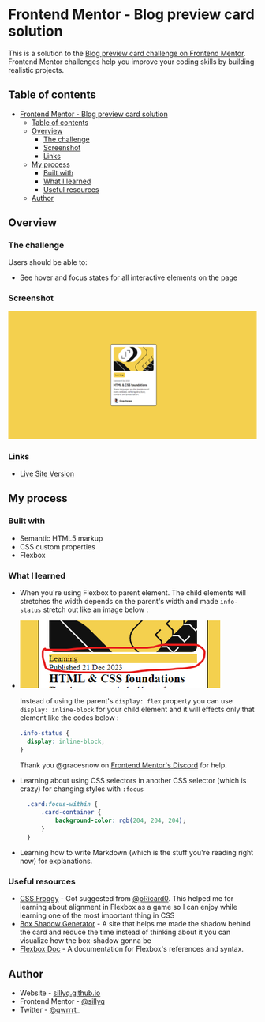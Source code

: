 # Frontend Mentor - Blog preview card solution

This is a solution to the [Blog preview card challenge on Frontend Mentor](https://www.frontendmentor.io/challenges/blog-preview-card-ckPaj01IcS). Frontend Mentor challenges help you improve your coding skills by building realistic projects. 

## Table of contents

- [Frontend Mentor - Blog preview card solution](#frontend-mentor---blog-preview-card-solution)
  - [Table of contents](#table-of-contents)
  - [Overview](#overview)
    - [The challenge](#the-challenge)
    - [Screenshot](#screenshot)
    - [Links](#links)
  - [My process](#my-process)
    - [Built with](#built-with)
    - [What I learned](#what-i-learned)
    - [Useful resources](#useful-resources)
  - [Author](#author)

## Overview

### The challenge

Users should be able to:

- See hover and focus states for all interactive elements on the page

### Screenshot

![](screenshots/screenshot1.png)

### Links

- [Live Site Version](https://sillyq.github.io/fed-blogcard)


## My process

### Built with

- Semantic HTML5 markup
- CSS custom properties
- Flexbox

### What I learned

- When you're using Flexbox to parent element. The child elements will stretches the width depends on the parent's width and made `info-status` stretch out like an image below :
- ![](screenshots/screenshot2.png)

  Instead of using the parent's `display: flex` property you can use `display: inline-block` for your child element and it will effects only that element like the codes below :

  ```css
  .info-status {
    display: inline-block;
  }
  ```
  Thank you @gracesnow on [Frontend Mentor's Discord](https://discord.gg/frontend-mentor) for help.
- Learning about using CSS selectors in another CSS selector (which is crazy) for changing styles with `:focus`
  ```css
    .card:focus-within {
        .card-container {
            background-color: rgb(204, 204, 204);
        }
    }
  ```
- Learning how to write Markdown (which is the stuff you're reading right now) for explanations.

### Useful resources

- [CSS Froggy](https://www.example.com) - Got suggested from [@pRicard0](https://www.frontendmentor.io/profile/pRicard0). This helped me for learning about alignment in Flexbox as a game so I can enjoy while learning one of the most important thing in CSS
- [Box Shadow Generator](https://cssgenerator.org/box-shadow-css-generator.html) - A site that helps me made the shadow behind the card and reduce the time instead of thinking about it you can visualize how the box-shadow gonna be
- [Flexbox Doc](https://developer.mozilla.org/en-US/docs/Web/CSS/CSS_flexible_box_layout/Aligning_items_in_a_flex_container) - A documentation for Flexbox's references and syntax.

## Author

- Website - [sillyq.github.io](https://sillyq.github.io)
- Frontend Mentor - [@sillyq](https://www.frontendmentor.io/profile/sillyq)
- Twitter - [@qwrrrt_](https://www.twitter.com/qwrrrt_)